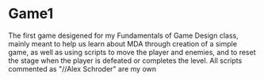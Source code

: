 # Game1
The first game desigened for my Fundamentals of Game Design class, mainly meant to help us learn about MDA through creation of a simple game, as well as using scripts to move the player and enemies, and to reset the stage when the player is defeated or completes the level. All scripts commented as "//Alex Schroder" are my own
